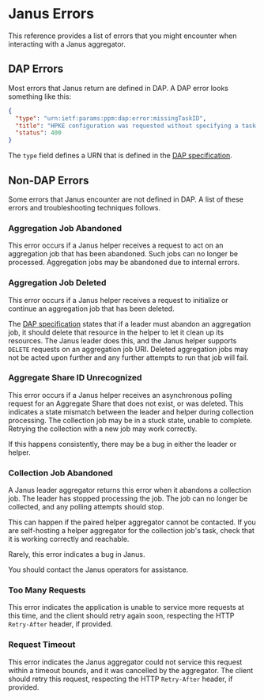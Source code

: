 # Janus Errors

This reference provides a list of errors that you might encounter when
interacting with a Janus aggregator.

## DAP Errors

Most errors that Janus return are defined in DAP. A DAP error looks something
like this:

```json
{
  "type": "urn:ietf:params:ppm:dap:error:missingTaskID",
  "title": "HPKE configuration was requested without specifying a task ID.",
  "status": 400
}
```

The `type` field defines a URN that is defined in the [DAP specification][1].

[1]: https://www.ietf.org/archive/id/draft-ietf-ppm-dap-07.html#name-errors

## Non-DAP Errors

Some errors that Janus encounter are not defined in DAP. A list of these errors
and troubleshooting techniques follows.

### Aggregation Job Abandoned

This error occurs if a Janus helper receives a request to act on an aggregation
job that has been abandoned. Such jobs can no longer be processed. Aggregation
jobs may be abandoned due to internal errors.

### Aggregation Job Deleted

This error occurs if a Janus helper receives a request to initialize or continue
an aggregation job that has been deleted.

The [DAP specification][agg-job-deletion] states that if a leader must abandon
an aggregation job, it should delete that resource in the helper to let it clean
up its resources. The Janus leader does this, and the Janus helper supports
`DELETE` requests on an aggregation job URI. Deleted aggregation jobs may not be
acted upon further and any further attempts to run that job will fail.

[agg-job-deletion]:
  https://datatracker.ietf.org/doc/html/draft-ietf-ppm-dap-09#name-helper-continuation

### Aggregate Share ID Unrecognized

This error occurs if a Janus helper receives an asynchronous polling request for
an Aggregate Share that does not exist, or was deleted. This indicates a state
mismatch between the leader and helper during collection processing. The
collection job may be in a stuck state, unable to complete. Retrying the
collection with a new job may work correctly.

If this happens consistently, there may be a bug in either the leader or helper.

### Collection Job Abandoned

A Janus leader aggregator returns this error when it abandons a collection job.
The leader has stopped processing the job. The job can no longer be collected,
and any polling attempts should stop.

This can happen if the paired helper aggregator cannot be contacted. If you are
self-hosting a helper aggregator for the collection job's task, check that it is
working correctly and reachable.

Rarely, this error indicates a bug in Janus.

You should contact the Janus operators for assistance.

### Too Many Requests

This error indicates the application is unable to service more requests at this
time, and the client should retry again soon, respecting the HTTP `Retry-After`
header, if provided.

### Request Timeout

This error indicates the Janus aggregator could not service this request within
a timeout bounds, and it was cancelled by the aggregator. The client should retry
this request, respecting the HTTP `Retry-After` header, if provided.

